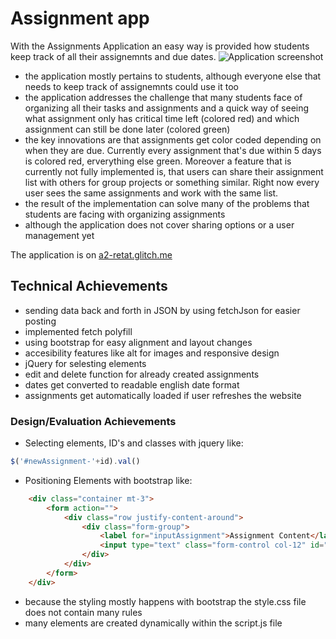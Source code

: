 # Assignment app
With the Assignments Application an easy way is provided how students keep track of all their assignemnts and due dates.
![Application screenshot](https://i.imgur.com/nwNvtYJ.png)
- the application mostly pertains to students, although everyone else that needs to keep track of assignemnts could use it too
- the application addresses the challenge that many students face of organizing all their tasks and assignments and a quick way of seeing what assignment only has critical time left (colored red) and which assignment can still be done later (colored green)
- the key innovations are that assignments get color coded depending on when they are due. Currently every assignment that's due within 5 days is colored red, erverything else green. Moreover a feature that is currently not fully implemented is, that users can share their assignment list with others for group projects or something similar. Right now every user sees the same assignments and work with the same list.
- the result of the implementation can solve many of the problems that students are facing with organizing assignments 
- although the application does not cover sharing options or a user management yet

The application is on [a2-retat.glitch.me](http://a2-retat.glitch.me)

## Technical Achievements
- sending data back and forth in JSON by using fetchJson for easier posting
- implemented fetch polyfill
- using bootstrap for easy alignment and layout changes
- accesibility features like alt for images and responsive design
- jQuery for selesting elements
- edit and delete function for already created assignments
- dates get converted to readable english date format
- assignments get automatically loaded if user refreshes the website

### Design/Evaluation Achievements
- Selecting elements, ID's and classes with jquery like:
```javascript
$('#newAssignment-'+id).val()
```
- Positioning Elements with bootstrap like:
```html
    <div class="container mt-3">
        <form action="">
            <div class="row justify-content-around">
                <div class="form-group">
                    <label for="inputAssignment">Assignment Content</label>
                    <input type="text" class="form-control col-12" id="inputAssignment" aria- placeholder="Enter Assignment">
                </div>
            </div>
        </form>
    </div>
```
- because the styling mostly happens with bootstrap the style.css file does not contain many rules
- many elements are created dynamically within the script.js file